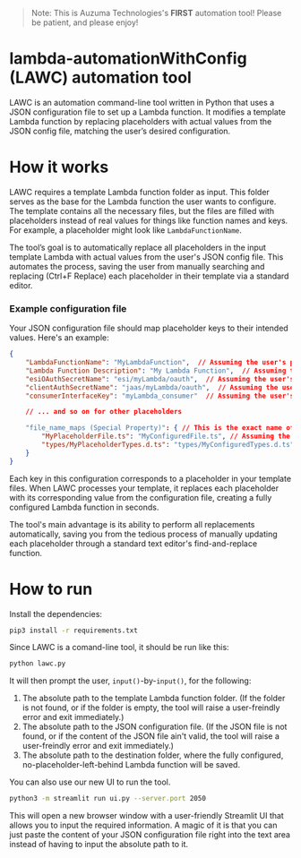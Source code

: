 > Note: This is Auzuma Technologies's **FIRST** automation tool! Please be patient, and please enjoy!
# lambda-automationWithConfig (LAWC) automation tool

LAWC is an automation command-line tool written in Python that uses a JSON configuration file to set up a Lambda function. It modifies a template Lambda function by replacing placeholders with actual values from the JSON config file, matching the user’s desired configuration.

# How it works

LAWC requires a template Lambda function folder as input. This folder serves as the base for the Lambda function the user wants to configure. The template contains all the necessary files, but the files are filled with placeholders instead of real values for things like function names and keys. For example, a placeholder might look like `LambdaFunctionName`.

The tool’s goal is to automatically replace all placeholders in the input template Lambda with actual values from the user's JSON config file. This automates the process, saving the user from manually searching and replacing (Ctrl+F Replace) each placeholder in their template via a standard editor.

### Example configuration file

Your JSON configuration file should map placeholder keys to their intended values. Here's an example:

```json
{
    "LambdaFunctionName": "MyLambdaFunction",  // Assuming the user's placeholder in the input template is LambdaFunctionName
    "Lambda Function Description": "My Lambda Function",  // Assuming the user's placeholder in the input template is LambdaFunctionDescription
    "esiOAuthSecretName": "esi/myLambda/oauth",  // Assuming the user's placeholder in the input template is esiOAuthSecretName
    "clientAuthSecretName": "jaas/myLambda/oauth",  // Assuming the user's placeholder in the input template is jaasOAuthSecretName
    "consumerInterfaceKey": "myLambda_consumer"  // Assuming the user's placeholder in the input template is consumerInterfaceKey

    // ... and so on for other placeholders

    "file_name_maps (Special Property)": { // This is the exact name of the property
        "MyPlaceholderFile.ts": "MyConfiguredFile.ts", // Assuming the user's placeholder file name in the input template is MyPlaceholderFile.ts, and the user wants to save the configured file as MyConfiguredFile.ts
        "types/MyPlaceholderTypes.d.ts": "types/MyConfiguredTypes.d.ts" // Assuming the user's placeholder file name in the input template is in types/MyPlaceholderTypes.d.ts, and the user wants to save the configured file as types/MyConfiguredTypes.d.ts
    }
}
```

Each key in this configuration corresponds to a placeholder in your template files. When LAWC processes your template, it replaces each placeholder with its corresponding value from the configuration file, creating a fully configured Lambda function in seconds.

The tool's main advantage is its ability to perform all replacements automatically, saving you from the tedious process of manually updating each placeholder through a standard text editor's find-and-replace function.

# How to run

Install the dependencies:

```bash
pip3 install -r requirements.txt
```

Since LAWC is a comand-line tool, it should be run like this:

```bash
python lawc.py
```

It will then prompt the user, `input()`-by-`input()`, for the following:

1. The absolute path to the template Lambda function folder. (If the folder is not found, or if the folder is empty, the tool will raise a user-freindly error and exit immediately.)
2. The absolute path to the JSON configuration file. (If the JSON file is not found, or if the content of the JSON file ain't valid, the tool will raise a user-freindly error and exit immediately.)
3. The absolute path to the destination folder, where the fully configured, no-placeholder-left-behind Lambda function will be saved.

You can also use our new UI to run the tool.

```bash
python3 -m streamlit run ui.py --server.port 2050
```

This will open a new browser window with a user-friendly Streamlit UI that allows you to input the required information. A magic of it is that you can just paste the content of your JSON configuration file right into the text area instead of having to input the absolute path to it.
